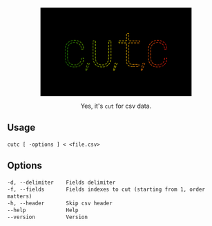 <p align="center">
   <img width="350" src="icon.png" alt="" align="center">
</p>
<p align="center">
   Yes, it's <code>cut</code> for csv data.
</p>

## Usage

```
cutc [ -options ] < <file.csv>
```

## Options

```
-d, --delimiter    Fields delimiter
-f, --fields       Fields indexes to cut (starting from 1, order matters)
-h, --header       Skip csv header
--help             Help
--version          Version
```




